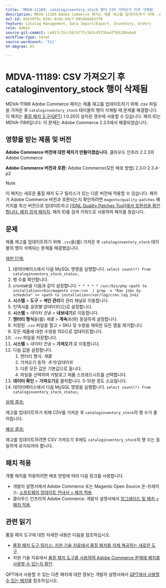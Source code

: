 ```yaml
---
title: 'MDVA-11189: cataloginventory_stock 행이 CSV 가져오기 이후 삭제됨'
description: MDVA-11189 Adobe Commerce 패치는 제품 재고를 업데이트하기 위해 .csv 파일을 가져온 후 'cataloginventory_stock' 테이블의 행이 삭제될 때 문제를 해결합니다. 이 패치는 [Quality Patches Tool (QPT)](/help/announcements/adobe-commerce-announcements/magento-quality-patches-released-new-tool-to-self-serve-quality-patches.md) 1.0.20이 설치된 경우 사용할 수 있습니다. 패치 ID는 MDVA-1189입니다. 이 문제는 Adobe Commerce 2.3.5에서 해결되었습니다.
exl-id: 84e1979c-826c-4c01-b0c7-8054bb4b23f0
feature: Catalog Management, Data Import/Export, Inventory, Orders
role: Admin
source-git-commit: ce81fc35cc5b7477fc5b3cd5f36a4ff65280e6a0
workflow-type: tm+mt
source-wordcount: '511'
ht-degree: 0%

---
```


# MDVA-11189: CSV 가져오기 후 cataloginventory_stock 행이 삭제됨

MDVA-11189 Adobe Commerce 패치는 제품 재고를 업데이트하기 위해 .csv 파일을 가져온 후 `cataloginventory_stock` 테이블의 행이 삭제될 때 문제를 해결합니다. 이 패치는 [품질 패치 도구(QPT)](/help/announcements/adobe-commerce-announcements/magento-quality-patches-released-new-tool-to-self-serve-quality-patches.md) 1.0.20이 설치된 경우에 사용할 수 있습니다. 패치 ID는 MDVA-1189입니다. 이 문제는 Adobe Commerce 2.3.5에서 해결되었습니다.

## 영향을 받는 제품 및 버전

**Adobe Commerce 버전에 대한 패치가 만들어졌습니다.** 클라우드 인프라 2.2.3의 Adobe Commerce

**Adobe Commerce 버전과 호환:** Adobe Commerce(모든 배포 방법) 2.3.0-2.3.4-p2

>[!NOTE]
>
>이 패치는 새로운 품질 패치 도구 릴리스가 있는 다른 버전에 적용할 수 있습니다. 패치가 Adobe Commerce 버전과 호환되는지 확인하려면 `magento/quality-patches` 패키지를 최신 버전으로 업데이트하고 [[!DNL Quality Patches Tool]에서 호환성을 확인합니다. 패치 검색 페이지](https://devdocs.magento.com/quality-patches/tool.html#patch-grid). 패치 ID를 검색 키워드로 사용하여 패치를 찾습니다.

## 문제

제품 재고를 업데이트하기 위해 `.csv`을(를) 가져온 후 `cataloginventory_stock` 테이블의 행이 삭제되는 문제를 해결했습니다.

<u>재현 단계:</u>

1. 데이터베이스에서 다음 MySQL 명령을 실행합니다. `select count(*) from cataloginventory_stock_status;`
1. 행 수를 확인합니다.
1. crontab을 다음과 같이 설정합니다. `* * * * * /usr/bin/php <path to installation>/bin/magento cron:run  | grep -v "Ran jobs by schedule" >> <path to installation>/var/log/cron.log 2>&1`
1. **시스템** > **도구** > **색인 관리**&#x200B;의 관리 패널로 이동합니다.
1. 인덱서를 *일정별 업데이트*(으)로 설정합니다.
1. **시스템** > *데이터 전송* > **내보내기**&#x200B;로 이동합니다.
1. **엔터티 형식**&#x200B;을(를) *제품* > **계속**&#x200B;과(와) 동일하게 설정합니다.
1. 저장된 `.csv` 파일을 열고 > SKU 및 수량을 제외한 모든 열을 제거합니다.
1. 모든 제품에 대한 수량을 150으로 업데이트합니다.
1. `.csv` 파일을 저장합니다.
1. **시스템** > *데이터 전송* > **가져오기** 로 이동합니다.
1. 다음 값을 설정합니다.
   1. 엔터티 형식: *제품*
   1. 가져오기 동작: *추가/업데이트*
   1. 다른 모든 값은 기본값으로 둡니다.
   1. 파일을 선택하여 카탈로그 제품 스프레드시트를 선택합니다.
1. **데이터 확인** > **가져오기**&#x200B;를 클릭합니다. 5-10분 정도 소요됩니다.
1. 데이터베이스에서 다음 MySQL 명령을 실행합니다.
   `select count(*) from cataloginventory_stock_status;`

<u>실제 결과:</u>

재고를 업데이트하기 위해 CSV를 가져온 후 `cataloginventory_stock`의 행 수가 줄어듭니다.

<u>예상 결과:</u>

재고를 업데이트하려면 CSV 가져오기 후에도 `cataloginventory_stock`의 행 수는 동일하게 유지되어야 합니다.

## 패치 적용

개별 패치를 적용하려면 배포 방법에 따라 다음 링크를 사용합니다.

* 개발자 설명서에서 Adobe Commerce 또는 Magento Open Source 온-프레미스: [소프트웨어 업데이트 안내서 > 패치 적용](https://devdocs.magento.com/guides/v2.4/comp-mgr/patching/mqp.html).
* 클라우드 인프라의 Adobe Commerce: 개발자 설명서에서 [업그레이드 및 패치 > 패치 적용](https://devdocs.magento.com/cloud/project/project-patch.html).

## 관련 읽기

품질 패치 도구에 대한 자세한 내용은 다음을 참조하십시오.

* [품질 패치 도구 릴리스: 지원 기술 자료에서 품질 패치를 자체 제공하는 새로운 도구](/help/announcements/adobe-commerce-announcements/magento-quality-patches-released-new-tool-to-self-serve-quality-patches.md).
* 지원 기술 자료에서 [품질 패치 도구를 사용하여 Adobe Commerce 문제에 패치를 사용할 수 있는지 확인](/help/support-tools/patches-available-in-qpt-tool/check-patch-for-magento-issue-with-magento-quality-patches.md).

QPT에서 사용할 수 있는 다른 패치에 대한 정보는 개발자 설명서에서 [QPT에서 사용할 수 있는 패치](https://devdocs.magento.com/quality-patches/tool.html#patch-grid)를 참조하십시오.
